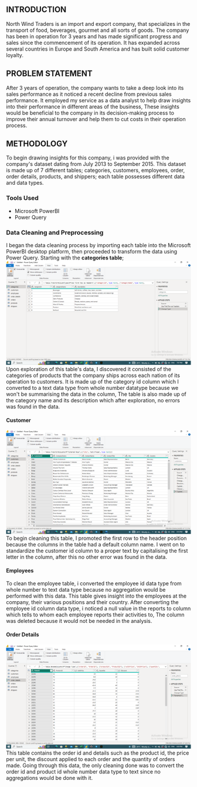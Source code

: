 ## INTRODUCTION
North Wind Traders is an import and export company, that specializes in the transport of food, beverages, gourmet and all sorts of goods. The company has been in operation for 3 years and has made significant progress and sales since the commencement of its operation. It has expanded across several countries in Europe and South America and has built solid customer loyalty. 
## PROBLEM STATEMENT 
After 3 years of operation, the company wants to take a deep look into its sales performance as it noticed a recent decline from previous sales performance. It employed my service as a data analyst to help draw insights into their performance in different areas of the business, These insights would be beneficial to the company in its decision-making process to improve their annual turnover and help them to cut costs in their operation process.
## METHODOLOGY 
To begin drawing insights for this company, i was provided with the company's dataset dating from July 2013 to September 2015. This dataset is made up of 7 different tables; categories, customers, employees, order, order details, products, and shippers; each table possesses different data and data types.
### **Tools Used**
- Microsoft PowerBI
- Power Query 
### Data Cleaning and Preprocessing
I began the data cleaning process by importing each table into the Microsoft PowerBI desktop platform, then proceeded to transform the data using Power Query. Starting with the **categories table**;
![](categories.png)
Upon exploration of this table's data, I discovered it consisted of the categories of products that the company ships across each nation of its operation to customers. It is made up of the category id column which I converted to a text data type from whole number datatype because we won't be summarising the data in the column, The table is also made up of the category name and its description which after exploration, no errors was found in the data.
#### **Customer**
![](customers.png)
To begin cleaning this table, I promoted the first row to the header position because the columns in the table had a default column name. I went on to standardize the customer id column to a proper text by capitalising the first letter in the column, after this no other error was found in the data.
#### **Employees**
To clean the employee table, i converted the employee id data type from whole number to text data type because no aggregation would be performed with this data. This table gives insight into the employees at the company, their various positions and their country. After converting the employee id column data type, i noticed a null value in the reports to column which tells to whom each employee reports their activities to, The column was deleted because it would not be needed in the analysis.
#### **Order Details**
![](order_detail.png)
This table contains the order id and details such as the product id, the price per unit, the discount applied to each order and the quantity of orders made. Going through this data, the only cleaning done was to convert the order id and product id whole number data type to text since no aggregations would be done with it.

